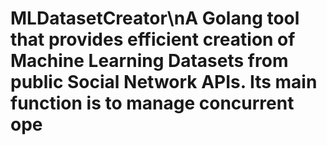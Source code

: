 # MLDatasetCreator\nA Golang tool that provides efficient creation of Machine Learning Datasets from public Social Network APIs. Its main function is to manage concurrent ope